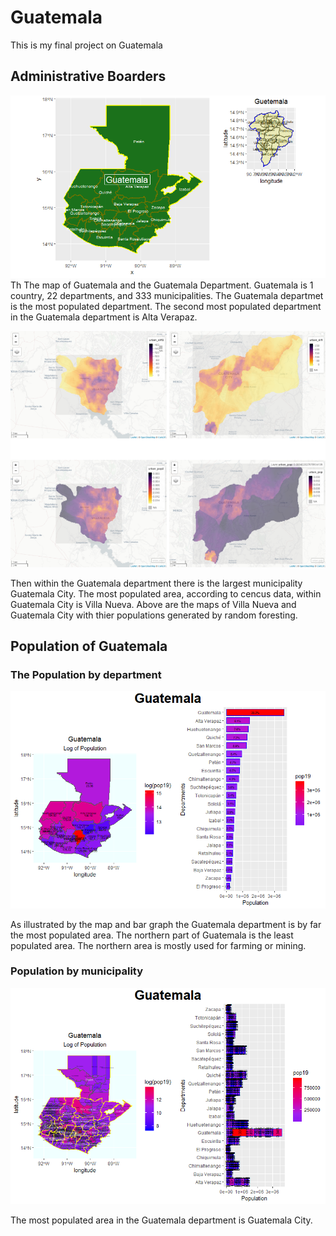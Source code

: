 # Guatemala


This is my final project on Guatemala

## Administrative Boarders

![](Rplot.png)
Th
The map of Guatemala and the Guatemala Department. Guatemala is 1 country, 22 departments, and 333 municipalities. The Guatemala departmet is the most populated department. The second most populated department in the Guatemala department is Alta Verapaz. 

![](all_layered.png)


Then within the Guatemala department there is the largest municipality Guatemala City. The most populated area, according to cencus data, within Guatemala City is Villa Nueva. Above are the maps of Villa Nueva and Guatemala City with thier populations generated by random foresting.


## Population of Guatemala

### The Population by department
![](adm1_map_bar.png)

As illustrated by the map and bar graph the Guatemala department is by far the most populated area. The northern part of Guatemala is the least populated area. The northern area is mostly used for farming or mining. 

### Population by municipality
![](guatemala_bar_map.png)

The most populated area in the Guatemala department is Guatemala City.

